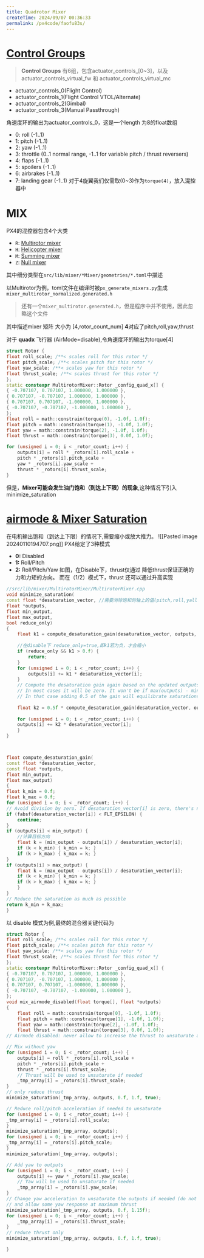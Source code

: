 ```yaml
---
title: Quadrotor Mixer
createTime: 2024/09/07 00:36:33
permalink: /px4code/faofu83s/
---
```


# [Control Groups](https://docs.px4.io/v1.12/en/concept/mixing.html#control-group-0-flight-control)
> **Control Groups** 有6组，包含actuator_controls_\[0~3\]，以及actuator_controls_virtual_fw 和 actuator_controls_virtual_mc

-  actuator_controls_0(Flight Control)
-  actuator_controls_1(Flight Control VTOL/Alternate)
-  actuator_controls_2(Gimbal)
-  actuator_controls_3(Manual Passthrough)

角速度环的输出为actuator_controls_0，这是一个length 为8的float数组
- 0: roll (-1..1)
- 1: pitch (-1..1)
- 2: yaw (-1..1)
- 3: throttle (0..1 normal range, -1..1 for variable pitch / thrust reversers)
- 4: flaps (-1..1)
- 5: spoilers (-1..1)
- 6: airbrakes (-1..1)
- 7: landing gear (-1..1)
对于4旋翼我们仅需取(0~3)作为`torque(4)`，放入混控器中

# MIX
PX4的混控器包含4个大类
- `R`: [Multirotor mixer](https://docs.px4.io/v1.12/en/concept/mixing.html#multirotor_mixer)  
- `H`: [Helicopter mixer](https://docs.px4.io/v1.12/en/concept/mixing.html#helicopter_mixer)  
- `M`: [Summing mixer](https://docs.px4.io/v1.12/en/concept/mixing.html#summing_mixer)  
- `Z`: [Null mixer](https://docs.px4.io/v1.12/en/concept/mixing.html#null_mixer)

其中细分类型在`src/lib/mixer/*Mixer/geometries/*.toml`中描述

以Multirotor为例，toml文件在编译时被`px_generate_mixers.py`生成 `mixer_multirotor_normalized.generated.h`
> 还有一个`mixer_multirotor.generated.h`，但是程序中并不使用，因此忽略这个文件

其中描述mixer 矩阵 大小为 \[4,rotor_count_num\]
**4**对应了pitch,roll,yaw,thrust

对于 **quadx** 飞行器 (AirMode=disable),令角速度环的输出为torque[4]
```c++
struct Rotor {
float roll_scale; /**< scales roll for this rotor */
float pitch_scale; /**< scales pitch for this rotor */
float yaw_scale; /**< scales yaw for this rotor */
float thrust_scale; /**< scales thrust for this rotor */
};
static constexpr MultirotorMixer::Rotor _config_quad_x[] {
{ -0.707107, 0.707107, 1.000000, 1.000000 },
{ 0.707107, -0.707107, 1.000000, 1.000000 },
{ 0.707107, 0.707107, -1.000000, 1.000000 },
{ -0.707107, -0.707107, -1.000000, 1.000000 },
};
float roll = math::constrain(torque(0), -1.0f, 1.0f);
float pitch = math::constrain(torque(1), -1.0f, 1.0f);
float yaw = math::constrain(torque(2), -1.0f, 1.0f);
float thrust = math::constrain(torque(3), 0.0f, 1.0f);

for (unsigned i = 0; i < _rotor_count; i++) {
	outputs[i] = roll * _rotors[i].roll_scale +
	pitch * _rotors[i].pitch_scale +
	yaw * _rotors[i].yaw_scale +
	thrust * _rotors[i].thrust_scale;
}
```
但是，**Mixer可能会发生油门饱和（到达上下限）的现象**,这种情况下引入minimize_saturation
# [airmode & Mixer Saturation](https://docs.px4.io/main/en/config_mc/pid_tuning_guide_multicopter.html?#airmode-mixer-saturation)
在电机输出饱和（到达上下限）的情况下,需要缩小或放大推力。
![[Pasted image 20240110194707.png]]
PX4给定了3种模式
- **0:** Disabled
- **1:** Roll/Pitch
- **2:** Roll/Pitch/Yaw
如图，在Disable下，thrust仅通过 降低thrust保证正确的力和力矩的方向。
而在（1/2）模式下，thrust 还可以通过升高实现
```c++
//src/lib/mixer/MultirotorMixer/MultirotorMixer.cpp
void minimize_saturation(
const float *desaturation_vector, //需要消除饱和的轴上的值(pitch,roll,yall)，因此
float *outputs,
float min_output, 
float max_output, 
bool reduce_only) 
{
	float k1 = compute_desaturation_gain(desaturation_vector, outputs, min_output, max_output);
	
	//在disable下 reduce_only=true,即k1若为负，才会缩小
	if (reduce_only && k1 > 0.f) {
		return;
	}
	for (unsigned i = 0; i < _rotor_count; i++) {
		outputs[i] += k1 * desaturation_vector[i];
	}
	// Compute the desaturation gain again based on the updated outputs.
	// In most cases it will be zero. It won't be if max(outputs) - min(outputs) > max_output - min_output.
	// In that case adding 0.5 of the gain will equilibrate saturations.
	
	float k2 = 0.5f * compute_desaturation_gain(desaturation_vector, outputs, min_output, max_output);
	
	for (unsigned i = 0; i < _rotor_count; i++) {
	outputs[i] += k2 * desaturation_vector[i];
	}
}



float compute_desaturation_gain(
const float *desaturation_vector, 
const float *outputs,
float min_output, 
float max_output) 
{
float k_min = 0.f;
float k_max = 0.f;
for (unsigned i = 0; i < _rotor_count; i++) {
// Avoid division by zero. If desaturation_vector[i] is zero, there's nothing we can do to unsaturate anyway
if (fabsf(desaturation_vector[i]) < FLT_EPSILON) {
	continue;
}
if (outputs[i] < min_output) {
	//计算目标方向
	float k = (min_output - outputs[i]) / desaturation_vector[i];
	if (k < k_min) { k_min = k; }
	if (k > k_max) { k_max = k; }
}
if (outputs[i] > max_output) {
	float k = (max_output - outputs[i]) / desaturation_vector[i];
	if (k < k_min) { k_min = k; }
	if (k > k_max) { k_max = k; }
	}
}
// Reduce the saturation as much as possible
return k_min + k_max;
}
```

以 disable 模式为例,最终的混合器关键代码为
```c++
struct Rotor {
float roll_scale; /**< scales roll for this rotor */
float pitch_scale; /**< scales pitch for this rotor */
float yaw_scale; /**< scales yaw for this rotor */
float thrust_scale; /**< scales thrust for this rotor */
};
static constexpr MultirotorMixer::Rotor _config_quad_x[] {
{ -0.707107, 0.707107, 1.000000, 1.000000 },
{ 0.707107, -0.707107, 1.000000, 1.000000 },
{ 0.707107, 0.707107, -1.000000, 1.000000 },
{ -0.707107, -0.707107, -1.000000, 1.000000 },
};
void mix_airmode_disabled(float torque[], float *outputs)
{	
	float roll = math::constrain(torque[0], -1.0f, 1.0f);
	float pitch = math::constrain(torque[1], -1.0f, 1.0f);
	float yaw = math::constrain(torque[2], -1.0f, 1.0f);
	float thrust = math::constrain(torque[3], 0.0f, 1.0f);
// Airmode disabled: never allow to increase the thrust to unsaturate a motor

// Mix without yaw
for (unsigned i = 0; i < _rotor_count; i++) {
	outputs[i] = roll * _rotors[i].roll_scale +
	pitch * _rotors[i].pitch_scale +
	thrust * _rotors[i].thrust_scale;
	// Thrust will be used to unsaturate if needed
	_tmp_array[i] = _rotors[i].thrust_scale;
}
// only reduce thrust
minimize_saturation(_tmp_array, outputs, 0.f, 1.f, true);

// Reduce roll/pitch acceleration if needed to unsaturate
for (unsigned i = 0; i < _rotor_count; i++) {
_tmp_array[i] = _rotors[i].roll_scale;
}
minimize_saturation(_tmp_array, outputs);
for (unsigned i = 0; i < _rotor_count; i++) {
_tmp_array[i] = _rotors[i].pitch_scale;
}
minimize_saturation(_tmp_array, outputs);

// Add yaw to outputs
for (unsigned i = 0; i < _rotor_count; i++) {
	outputs[i] += yaw * _rotors[i].yaw_scale;
	// Yaw will be used to unsaturate if needed
	_tmp_array[i] = _rotors[i].yaw_scale;
}
// Change yaw acceleration to unsaturate the outputs if needed (do not change roll/pitch),
// and allow some yaw response at maximum thrust
minimize_saturation(_tmp_array, outputs, 0.f, 1.15f);
for (unsigned i = 0; i < _rotor_count; i++) {
	_tmp_array[i] = _rotors[i].thrust_scale;
}
// reduce thrust only
minimize_saturation(_tmp_array, outputs, 0.f, 1.f, true);

}
```